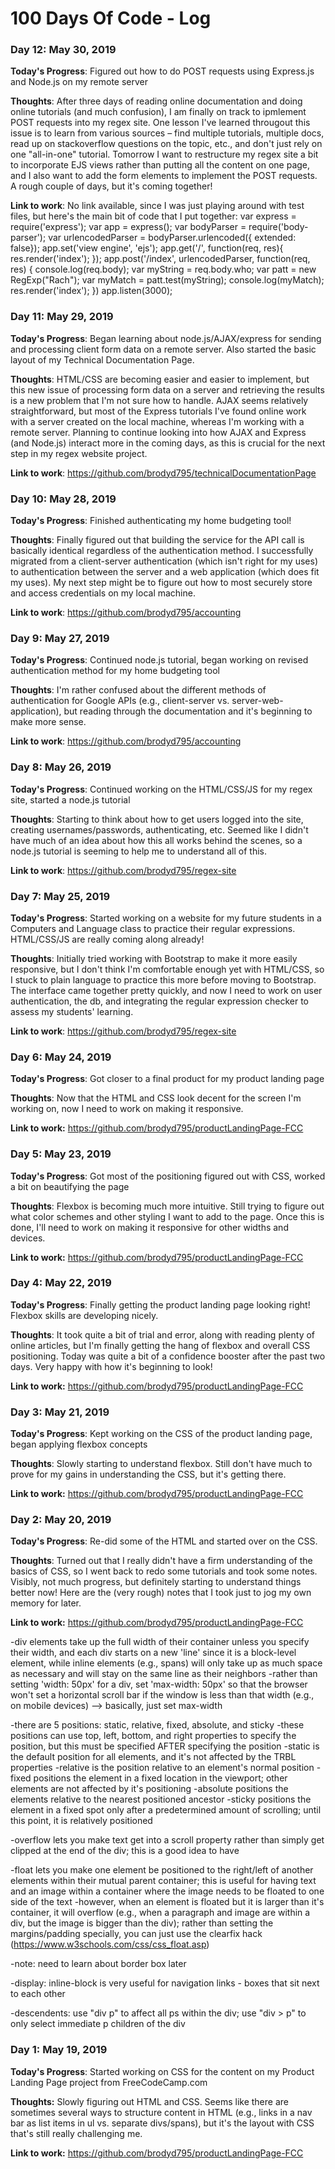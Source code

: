 # 100 Days Of Code - Log

### Day 12: May 30, 2019

**Today's Progress**: Figured out how to do POST requests using Express.js and Node.js on my remote server

**Thoughts**: After three days of reading online documentation and doing online tutorials (and much confusion), I am finally on track to ipmlement POST requests into my regex site. One lesson I've learned througout this issue is to learn from various sources – find multiple tutorials, multiple docs, read up on stackoverflow questions on the topic, etc., and don't just rely on one "all-in-one" tutorial. Tomorrow I want to restructure my regex site a bit to incorporate EJS views rather than putting all the content on one page, and I also want to add the form elements to implement the POST requests. A rough couple of days, but it's coming together!

**Link to work**: No link available, since I was just playing around with test files, but here's the main bit of code that I put together:
var express = require('express');
var app = express();
var bodyParser = require('body-parser');
var urlencodedParser = bodyParser.urlencoded({ extended: false});
app.set('view engine', 'ejs');
app.get('/', function(req, res){
  res.render('index');
});
app.post('/index', urlencodedParser, function(req, res) {
  console.log(req.body);
  var myString = req.body.who;
  var patt = new RegExp("Rach");
  var myMatch = patt.test(myString);
  console.log(myMatch);
  res.render('index');
})
app.listen(3000);

### Day 11: May 29, 2019

**Today's Progress**: Began learning about node.js/AJAX/express for sending and processing client form data on a remote server. Also started the basic layout of my Technical Documentation Page.

**Thoughts**: HTML/CSS are becoming easier and easier to implement, but this new issue of processing form data on a server and retrieving the results is a new problem that I'm not sure how to handle. AJAX seems relatively straightforward, but most of the Express tutorials I've found online work with a server created on the local machine, whereas I'm working with a remote server. Planning to continue looking into how AJAX and Express (and Node.js) interact more in the coming days, as this is crucial for the next step in my regex website project. 

**Link to work**: https://github.com/brodyd795/technicalDocumentationPage

### Day 10: May 28, 2019

**Today's Progress**: Finished authenticating my home budgeting tool!

**Thoughts**: Finally figured out that building the service for the API call is basically identical regardless of the authentication method. I successfully migrated from a client-server authentication (which isn't right for my uses) to authentication between the server and a web application (which does fit my uses). My next step might be to figure out how to most securely store and access credentials on my local machine. 

**Link to work**: https://github.com/brodyd795/accounting

### Day 9: May 27, 2019

**Today's Progress**: Continued node.js tutorial, began working on revised authentication method for my home budgeting tool

**Thoughts**: I'm rather confused about the different methods of authentication for Google APIs (e.g., client-server vs. server-web-application), but reading through the documentation and it's beginning to make more sense.

**Link to work**: https://github.com/brodyd795/accounting

### Day 8: May 26, 2019

**Today's Progress**: Continued working on the HTML/CSS/JS for my regex site, started a node.js tutorial

**Thoughts**: Starting to think about how to get users logged into the site, creating usernames/passwords, authenticating, etc. Seemed like I didn't have much of an idea about how this all works behind the scenes, so a node.js tutorial is seeming to help me to understand all of this.

**Link to work**: https://github.com/brodyd795/regex-site

### Day 7: May 25, 2019

**Today's Progress**: Started working on a website for my future students in a Computers and Language class to practice their regular expressions. HTML/CSS/JS are really coming along already!

**Thoughts**: Initially tried working with Bootstrap to make it more easily responsive, but I don't think I'm comfortable enough yet with HTML/CSS, so I stuck to plain language to practice this more before moving to Bootstrap. The interface came together pretty quickly, and now I need to work on user authentication, the db, and integrating the regular expression checker to assess my students' learning.

**Link to work**: https://github.com/brodyd795/regex-site

### Day 6: May 24, 2019

**Today's Progress**: Got closer to a final product for my product landing page

**Thoughts**: Now that the HTML and CSS look decent for the screen I'm working on, now I need to work on making it responsive.

**Link to work:** https://github.com/brodyd795/productLandingPage-FCC

### Day 5: May 23, 2019

**Today's Progress**: Got most of the positioning figured out with CSS, worked a bit on beautifying the page

**Thoughts**: Flexbox is becoming much more intuitive. Still trying to figure out what color schemes and other styling I want to add to the page. Once this is done, I'll need to work on making it responsive for other widths and devices. 

**Link to work:** https://github.com/brodyd795/productLandingPage-FCC

### Day 4: May 22, 2019

**Today's Progress**: Finally getting the product landing page looking right! Flexbox skills are developing nicely.

**Thoughts**: It took quite a bit of trial and error, along with reading plenty of online articles, but I'm finally getting the hang of flexbox and overall CSS positioning. Today was quite a bit of a confidence booster after the past two days. Very happy with how it's beginning to look!

**Link to work:** https://github.com/brodyd795/productLandingPage-FCC

### Day 3: May 21, 2019

**Today's Progress**: Kept working on the CSS of the product landing page, began applying flexbox concepts

**Thoughts**: Slowly starting to understand flexbox. Still don't have much to prove for my gains in understanding the CSS, but it's getting there.

**Link to work:** https://github.com/brodyd795/productLandingPage-FCC

### Day 2: May 20, 2019

**Today's Progress**: Re-did some of the HTML and started over on the CSS. 

**Thoughts**: Turned out that I really didn't have a firm understanding of the basics of CSS, so I went back to redo some tutorials and took some notes. Visibly, not much progress, but definitely starting to understand things better now! Here are the (very rough) notes that I took just to jog my own memory for later.

**Link to work:** https://github.com/brodyd795/productLandingPage-FCC

-div elements take up the full width of their container unless you specify their width, and each div starts on a new 'line' since it is a block-level element, while inline elements (e.g., spans) will only take up as much space as necessary and will stay on the same line as their neighbors
-rather than setting 'width: 50px' for a div, set 'max-width: 50px' so that the browser won't set a horizontal scroll bar if the window is less than that width (e.g., on mobile devices) --> basically, just set max-width

-there are 5 positions: static, relative, fixed, absolute, and sticky
-these positions can use top, left, bottom, and right properties to specify the position, but this must be specified AFTER specifying the position
-static is the default position for all elements, and it's not affected by the TRBL properties
-relative is the position relative to an element's normal position
-fixed positions the element in a fixed location in the viewport; other elements are not affected by it's positioning
-absolute positions the elements relative to the nearest positioned ancestor
-sticky positions the element in a fixed spot only after a predetermined amount of scrolling; until this point, it is relatively positioned

-overflow lets you make text get into a scroll property rather than simply get clipped at the end of the div; this is a good idea to have

-float lets you make one element be positioned to the right/left of another elements within their mutual parent container; this is useful for having text and an image within a container where the image needs to be floated to one side of the text
-however, when an element is floated but it is larger than it's container, it will overflow (e.g., when a paragraph and image are within a div, but the image is bigger than the div); rather than setting the margins/padding specially, you can just use the clearfix hack (https://www.w3schools.com/css/css_float.asp)

-note: need to learn about border box later

-display: inline-block is very useful for navigation links - boxes that sit next to each other

-descendents: use "div p" to affect all ps within the div; use "div > p" to only select immediate p children of the div


### Day 1: May 19, 2019

**Today's Progress**: Started working on CSS for the content on my Product Landing Page project from FreeCodeCamp.com

**Thoughts:** Slowly figuring out HTML and CSS. Seems like there are sometimes several ways to structure content in HTML (e.g., links in a nav bar as list items in ul vs. separate divs/spans), but it's the layout with CSS that's still really challenging me. 

**Link to work:** https://github.com/brodyd795/productLandingPage-FCC
